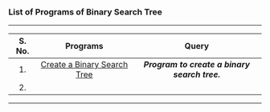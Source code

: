 ### List of Programs of Binary Search Tree

---
|  S. No.  |  Programs  |  Query  |
|  :--:  |  :--:  |  :--:  |
|  1.  |  [Create a Binary Search Tree]()  |  ***Program to create a binary search tree.***  |
|  2.  |  |  |

---

